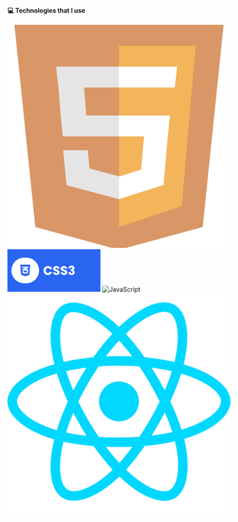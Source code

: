  #### 💻 Technologies that I use
![HTML5](./html.svg) ![CSS3](./css.svg)  ![JavaScript](./assets/javascript.svg) ![React](./react.svg)
